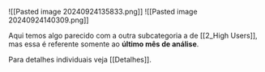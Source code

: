 ![[Pasted image 20240924135833.png]]
![[Pasted image 20240924140309.png]]

Aqui temos algo parecido com a outra subcategoria a de [[2_High Users]], mas essa é referente somente ao **último mês de análise**.

Para detalhes individuais veja [[Detalhes]].